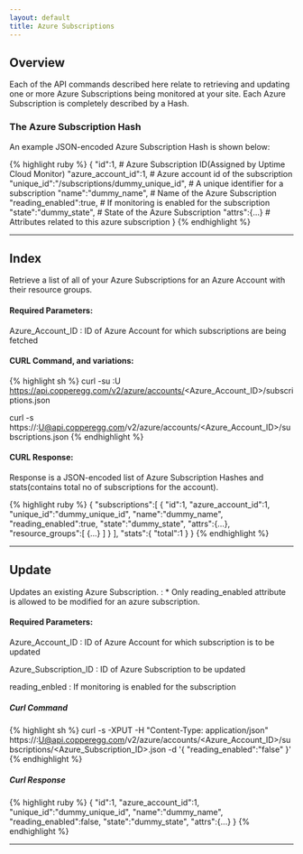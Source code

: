 ```yaml
---
layout: default
title: Azure Subscriptions
---
```


## Overview

Each of the API commands described here relate to retrieving and updating one or more Azure Subscriptions being monitored at your site.
Each Azure Subscription is completely described by a Hash.

### The Azure Subscription Hash

An example JSON-encoded Azure Subscription Hash is shown below:

{% highlight ruby %}
{
    "id":1,                                         # Azure Subscription ID(Assigned by Uptime Cloud Monitor)
    "azure_account_id":1,                           # Azure account id of the subscription
    "unique_id":"/subscriptions/dummy_unique_id",   # A unique identifier for a subscription
    "name":"dummy_name",                            # Name of the Azure Subscription
    "reading_enabled":true,                         # If monitoring is enabled for the subscription
    "state":"dummy_state",                          # State of the Azure Subscription
    "attrs":{...}                                   # Attributes related to this azure subscription
}
{% endhighlight %}

------

## Index

Retrieve a list of all of your Azure Subscriptions for an Azure Account with their resource groups.

#### Required Parameters:

Azure_Account_ID
:  ID of Azure Account for which subscriptions are being fetched

#### CURL Command, and variations:
{% highlight sh %}
curl -su <APIKEY>:U https://api.copperegg.com/v2/azure/accounts/<Azure_Account_ID>/subscriptions.json

curl -s https://<APIKEY>:U@api.copperegg.com/v2/azure/accounts/<Azure_Account_ID>/subscriptions.json
{% endhighlight %}


#### CURL Response:
Response is a JSON-encoded list of Azure Subscription Hashes and stats(contains total no of subscriptions for the account).

{% highlight ruby %}
{
    "subscriptions":[
        {
            "id":1,
            "azure_account_id":1,
            "unique_id":"dummy_unique_id",
            "name":"dummy_name",
            "reading_enabled":true,
            "state":"dummy_state",
            "attrs":{...},
            "resource_groups":[
                {...}
            ]
        }
    ],
    "stats":{
        "total":1
    }
}
{% endhighlight %}

------

## Update

Updates an existing Azure Subscription.
: * Only reading_enabled attribute is allowed to be modified for an azure subscription.

#### Required Parameters:

Azure_Account_ID
:  ID of Azure Account for which subscription is to be updated

Azure_Subscription_ID
:  ID of Azure Subscription to be updated

reading_enbled
: If monitoring is enabled for the subscription

##### Curl Command
{% highlight sh %}
curl -s -XPUT -H "Content-Type: application/json" https://<APIKEY>:U@api.copperegg.com/v2/azure/accounts/<Azure_Account_ID>/subscriptions/<Azure_Subscription_ID>.json -d '{ "reading_enabled":"false" }'
{% endhighlight %}

##### Curl Response
{% highlight ruby %}
{
    "id":1,
    "azure_account_id":1,
    "unique_id":"dummy_unique_id",
    "name":"dummy_name",
    "reading_enabled":false,
    "state":"dummy_state",
    "attrs":{...}
}
{% endhighlight %}

------

